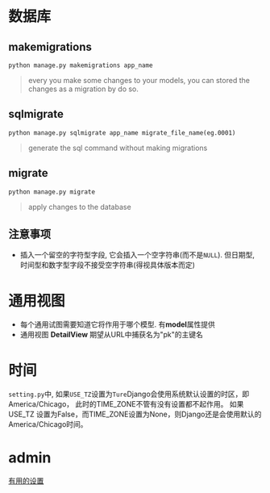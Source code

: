 # 数据库
## makemigrations
`python manage.py makemigrations app_name`
> every you make some changes to your models, you can stored the changes as a migration by do so.

## sqlmigrate
`python manage.py sqlmigrate app_name migrate_file_name(eg.0001)`
> generate the sql command without making migrations

## migrate
`python manage.py migrate`
> apply changes to the database

## 注意事项
- 插入一个留空的字符型字段, 它会插入一个空字符串(而不是`NULL`). 但日期型, 时间型和数字型字段不接受空字符串(得视具体版本而定)

# 通用视图
- 每个通用试图需要知道它将作用于哪个模型. 有**model**属性提供
- 通用视图 **DetailView** 期望从URL中捕获名为"pk"的主键名

# 时间
`setting.py`中, 如果`USE_TZ`设置为`Ture`Django会使用系统默认设置的时区，即America/Chicago，
此时的TIME_ZONE不管有没有设置都不起作用。
如果USE_TZ 设置为False，而TIME_ZONE设置为None，则Django还是会使用默认的America/Chicago时间。

# admin
[有用的设置](https://www.cnblogs.com/wumingxiaoyao/p/6928297.html)
